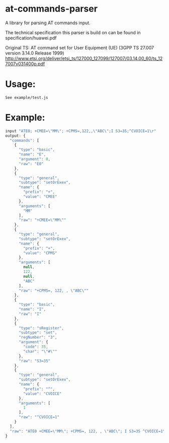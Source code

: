 # at-commands-parser
A library for parsing AT commands input. 

The technical specification this parser is build on can be found in specification/huawei.pdf

Original TS: AT command set for User Equipment (UE) (3GPP TS 27.007 version 3.14.0 Release 1999)
http://www.etsi.org/deliver/etsi_ts/127000_127099/127007/03.14.00_60/ts_127007v031400p.pdf

# Usage:
    See example/test.js 
    
# Example:

```javaScript
input "ATE0; +CMEE=\"MM\"; +CPMS=,122,,\"ABC\";I S3=35;^CVOICE=1\r"
output: {
  "commands": [
    {
      "type": "basic",
      "name": "E",
      "argument": 0,
      "raw": "E0"
    },
    {
      "type": "general",
      "subtype": "setOrExex",
      "name": {
        "prefix": "+",
        "value": "CMEE"
      },
      "arguments": [
        "MM"
      ],
      "raw": "+CMEE=\"MM\""
    },
    {
      "type": "general",
      "subtype": "setOrExex",
      "name": {
        "prefix": "+",
        "value": "CPMS"
      },
      "arguments": [
        null,
        122,
        null,
        "ABC"
      ],
      "raw": "+CPMS=, 122, , \"ABC\""
    },
    {
      "type": "basic",
      "name": "I",
      "raw": "I"
    },
    {
      "type": "sRegister",
      "subtype": "set",
      "regNumber": "3",
      "argument": {
        "code": 35,
        "char": "\"#\""
      },
      "raw": "S3=35"
    },
    {
      "type": "general",
      "subtype": "setOrExex",
      "name": {
        "prefix": "^",
        "value": "CVOICE"
      },
      "arguments": [
        1
      ],
      "raw": "^CVOICE=1"
    }
  ],
  "raw": "ATE0 +CMEE=\"MM\"; +CPMS=, 122, , \"ABC\"; I S3=35 ^CVOICE=1\r"
}
```
